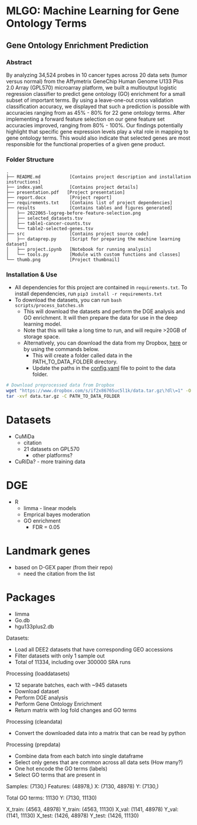 # **MLGO:** Machine Learning for Gene Ontology Terms

## Gene Ontology Enrichment Prediction

### Abstract

By analyzing 34,524 probes in 10 cancer types across 20 data sets (tumor versus
normal) from the Affymetrix GeneChip Human Genome U133 Plus 2.0 Array (GPL570)
microarray platform, we built a multioutput logistic regression classifier to
predict gene ontology (GO) enrichment for a small subset of important terms.
By using a leave-one-out cross validation classification accuracy, we displayed
that such a prediction is possible with accuracies ranging from as 45% - 80% for
22  gene ontology terms.  After implementing a forward feature selection on our
gene feature set accuracies improved, ranging from 80% - 100%. Our findings
potentially highlight that specific gene expression levels play a vital role in
mapping to gene ontology terms. This would also indicate that selected genes are
most responsible for the functional properties of a given gene product.

### Folder Structure

```
.
├── README.md           [Contains project description and installation instructions]
├── index.yaml          [Contains project details]
├── presentation.pdf   [Project presentation]
├── report.docx         [Project report]
├── requirements.txt    [Contains list of project dependencies]
├── results             [Contains tables and figures generated]
│   ├── 2022065-logreg-before-feature-selection.png
│   ├── selected_datasets.tsv
│   ├── table1-cancer-counts.tsv
│   └── table2-selected-genes.tsv
├── src                 [Contains project source code]
│   ├── dataprep.py     [Script for preparing the machine learning dataset]
│   ├── project.ipynb   [Notebook for running analysis]
│   └── tools.py        [Module with custom functions and classes]
└── thumb.png           [Project thumbnail]
```

### Installation & Use

- All dependencies for this project are contained in `requirements.txt`. To
  install dependencies, run `pip3 install -r requirements.txt`
- To download the datasets, you can run `bash scripts/process_batches.sh`
  - This will download the datasets and perform the DGE analysis and GO
    enrichment. It will then prepare the data for use in the deep learning
    model.
  - Note that this will take a long time to run, and will require >20GB of
    storage space.
  - Alternatively, you can download the data from my Dropbox, [here](https://www.dropbox.com/s/if2x86765uc5l1k/data.tar.gz\?dl\=1) or by using the commands below.
    - This will create a folder called data in the PATH_TO_DATA_FOLDER
      directory.
    - Update the paths in the [config.yaml](config/config.yaml) file to point
      to the data folder.

```bash
# Download preprocessed data from Dropbox
wget "https://www.dropbox.com/s/if2x86765uc5l1k/data.tar.gz\?dl\=1" -O data.tar.gz
tar -xvf data.tar.gz -C PATH_TO_DATA_FOLDER
```

# Datasets
- CuMiDa
  - citation
  - 21 datasets on GPL570
    - other platforms?
- CuRiDa? - more training data

# DGE
- R
  - limma - linear models
  - Emprical bayes moderation
  - GO enrichment
    - FDR = 0.05
# Landmark genes

- based on D-GEX paper (from their repo)
  - need the citation from the list


# Packages
- limma
- Go.db
- hgu133plus2.db



Datasets:
- Load all DEE2 datasets that have corresponding GEO accessions
- Filter datasets with only 1 sample out
- Total of 11334, including over 300000 SRA runs

Processing (loaddatasets)
- 12 separate batches, each with ~945 datasets
- Download dataset
- Perform DGE analysis
- Perform Gene Ontology Enrichment
- Return matrix with log fold changes and GO terms

Processing (cleandata)
- Convert the downloaded data into a matrix that can be read by python

Processing (prepdata)
- Combine data from each batch into single dataframe
- Select only genes that are common across all data sets (How many?)
- One hot encode the GO terms (labels)
- Select GO terms that are present in

Samples: (7130,)
Features: (48978,)
X: (7130, 48978)
Y: (7130,)

Total GO terms: 11130
Y: (7130, 11130)

X_train: (4563, 48978)
Y_train: (4563, 11130)
X_val: (1141, 48978)
Y_val: (1141, 11130)
X_test: (1426, 48978)
Y_test: (1426, 11130)
